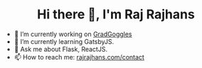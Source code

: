 <h1 align="center">Hi there 👋, I'm  Raj Rajhans</h1>

- 🔭 I’m currently working on [GradGoggles](https://gradgoggles.com/)
- 🌱 I’m currently learning GatsbyJS. 
- 💬 Ask me about Flask, ReactJS.
- 📫 How to reach me: [rajrajhans.com/contact](https://rajrajhans.com/)
